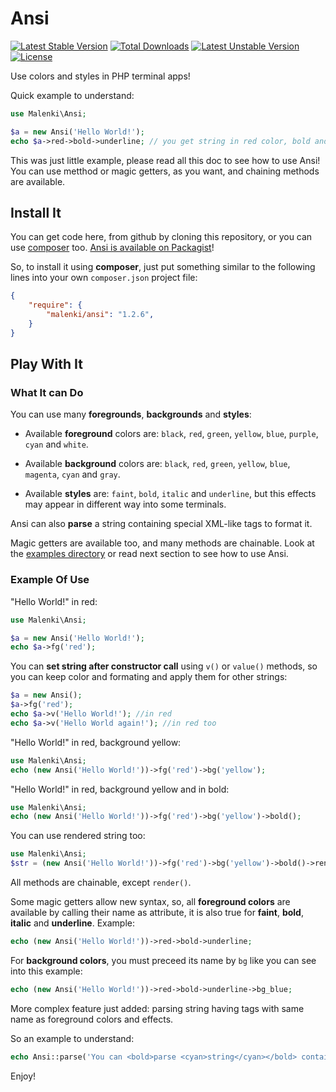 # Ansi

[![Latest Stable Version](https://poser.pugx.org/malenki/ansi/v/stable.svg)](https://packagist.org/packages/malenki/ansi) [![Total Downloads](https://poser.pugx.org/malenki/ansi/downloads.svg)](https://packagist.org/packages/malenki/ansi) [![Latest Unstable Version](https://poser.pugx.org/malenki/ansi/v/unstable.svg)](https://packagist.org/packages/malenki/ansi) [![License](https://poser.pugx.org/malenki/ansi/license.svg)](https://packagist.org/packages/malenki/ansi)

Use colors and styles in PHP terminal apps!

Quick example to understand:

```php
use Malenki\Ansi;

$a = new Ansi('Hello World!');
echo $a->red->bold->underline; // you get string in red color, bold and underline! :)
```

This was just little example, please read all this doc to see how to use Ansi! You can use metthod or magic getters, as you want, and chaining methods are available.

## Install It

You can get code here, from github by cloning this repository, or you can use [composer](https://getcomposer.org/) too. [Ansi is available on Packagist](https://packagist.org/packages/malenki/ansi)!

So, to install it using **composer**, just put something similar to the following lines into your own `composer.json` project file:

```json
{
    "require": {
        "malenki/ansi": "1.2.6",
    }
}
```

## Play With It

### What It can Do
You can use many **foregrounds**, **backgrounds** and **styles**:

 - Available **foreground** colors are: `black`, `red`, `green`, `yellow`, `blue`, `purple`, `cyan` and `white`.

 - Available **background** colors are:  `black`, `red`, `green`, `yellow`, `blue`, `magenta`, `cyan` and `gray`.

 - Available **styles** are: `faint`, `bold`, `italic` and `underline`, but this effects may appear in different way into some terminals.

Ansi can also **parse** a string containing special XML-like tags to format it.

Magic getters are available too, and many methods are chainable. Look at the [examples directory](https://github.com/malenkiki/ansi/tree/master/examples) or read next section to see how to use Ansi.

### Example Of Use

"Hello World!" in red:

``` php
use Malenki\Ansi;

$a = new Ansi('Hello World!');
echo $a->fg('red');
```

You can **set string after constructor call** using `v()` or `value()` methods, so you can keep color and formating and apply them for other strings:

```php
$a = new Ansi();
$a->fg('red');
echo $a->v('Hello World!'); //in red
echo $a->v('Hello World again!'); //in red too

```

"Hello World!" in red, background yellow:

``` php
use Malenki\Ansi;
echo (new Ansi('Hello World!'))->fg('red')->bg('yellow');
```

"Hello World!" in red, background yellow and in bold:

``` php
use Malenki\Ansi;
echo (new Ansi('Hello World!'))->fg('red')->bg('yellow')->bold();
```

You can use rendered string too:
``` php
use Malenki\Ansi;
$str = (new Ansi('Hello World!'))->fg('red')->bg('yellow')->bold()->render();
```

All methods are chainable, except `render()`.


Some magic getters allow new syntax, so, all **foreground colors** are available by calling their name as attribute, it is also true for **faint**, **bold**, **italic** and **underline**. Example:

```php
echo (new Ansi('Hello World!'))->red->bold->underline;
```

For **background colors**, you must preceed its name by `bg` like you can see into this example:

```php
echo (new Ansi('Hello World!'))->red->bold->underline->bg_blue;
```

More complex feature just added: parsing string having tags with same name as foreground colors and effects.

So an example to understand:

```php
echo Ansi::parse('You can <bold>parse <cyan>string</cyan></bold> containing <red>some tags</red> to have <underline><yellow>some effects</yellow></underline> too!');
```

Enjoy!
